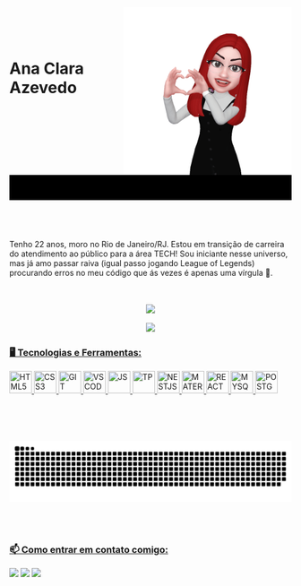 <img align="right" width="300px" style="margin-top:-20px" src="https://github.com/AnaClaraazz/AnaClaraazz/blob/main/img/AREmoji_20230331_223910_35221.gif?raw=true">

 </br>
</br>

<div dsplay="inline-block">
 
 <h1 align="left">Ana Clara Azevedo</h1>

  
 </br>
</br>


## <img src = "https://github.com/AnaClaraazz/AnaClaraazz/blob/main/img/result.gif?raw=true">

 </br>
</br>

Tenho 22 anos, moro no Rio de Janeiro/RJ. Estou em transição de carreira do atendimento ao público para a área TECH! Sou iniciante nesse universo, mas já amo passar raiva (igual passo jogando League of Legends) procurando erros no meu código que ás vezes é apenas uma vírgula 🤡.
 
 
 </br>
</br>
<div align="center">
 
  <a href="https://github.com/AnaClaraazz">
  <img height="180em" src="https://github-readme-stats.vercel.app/api/top-langs/?username=AnaClaraazz&layout=compact&langs_count=7&theme=dracula"/>
   
</div>

<p align="center">
  <img src="https://media.tenor.com/UscowQ5OPr0AAAAC/pc-computador.gif" width="350">
</p>

### 🖥️ Tecnologias e Ferramentas: 

<div>
 
  <img src="https://cdn.jsdelivr.net/gh/devicons/devicon/icons/html5/html5-original.svg" width="40" height="40" title = "HTML5"/>
  <img src="https://cdn.jsdelivr.net/gh/devicons/devicon/icons/css3/css3-original.svg" width="40" height="40" title = "CSS3"/> 
  <img src="https://cdn.jsdelivr.net/gh/devicons/devicon/icons/git/git-original.svg"  width="40" height="40" title = "GIT" />
  <img src="https://cdn.jsdelivr.net/gh/devicons/devicon/icons/vscode/vscode-original.svg"  width="40" height="40" title = "VSCODE"/>
  <img src="https://cdn.jsdelivr.net/gh/devicons/devicon/icons/javascript/javascript-original.svg"  width="40" height="40" title = "JS"/>
  <img src="https://cdn.jsdelivr.net/gh/devicons/devicon/icons/typescript/typescript-original.svg"  width="40" height="40" title = "TP"/>
  <img src="https://cdn.jsdelivr.net/gh/devicons/devicon/icons/nestjs/nestjs-plain.svg"  width="40" height="40" title = "NESTJS"/>
  <img src="https://cdn.jsdelivr.net/gh/devicons/devicon/icons/materialui/materialui-original.svg"  width="40" height="40" title = "MATERIALUI"/>
  <img src="https://cdn.jsdelivr.net/gh/devicons/devicon/icons/react/react-original.svg" width="40" height="40" title = "REACT"/>
  <img src="https://cdn.jsdelivr.net/gh/devicons/devicon/icons/mysql/mysql-original.svg"  width="40" height="40" title = "MYSQL"/>
  <img src="https://cdn.jsdelivr.net/gh/devicons/devicon/icons/postgresql/postgresql-original.svg" width="40" height="40" title = "POSTGRESQL"/>

 <div/>
 
   </br>
</br>



</br>
</br>


<div align="center">
  
  ![Snake animation](https://raw.githubusercontent.com/Platane/snk/output/github-contribution-grid-snake.svg)

</div>

</br>
</br>

### 📫 Como entrar em contato comigo:

  <div>
  <a href="https://www.instagram.com/anaclaraazz/" target="_blank"><img src="https://img.shields.io/badge/-Instagram-%23E4405F?style=for-the-badge&logo=instagram&logoColor=white" target="_blank"></a>
  <a href = "mailto:ana.clara93360@gmail.com"><img src="https://img.shields.io/badge/Gmail-D14836?style=for-the-badge&logo=gmail&logoColor=white" target="_blank"></a>
  <a href="https://www.linkedin.com/in/ana-clara-azevedo-fullstackdev/" target="_blank"><img src="https://img.shields.io/badge/-LinkedIn-%230077B5?style=for-the-badge&logo=linkedin&logoColor=white" target="_blank"></a>   
  </div>




